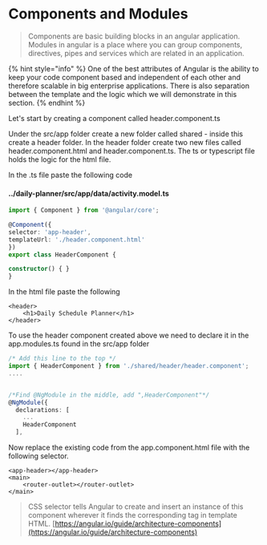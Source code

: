 # Components and Modules

> Components are basic building blocks in an angular application. Modules in angular is a place where you can group components, directives, pipes and services which are related in an application.

{% hint style="info" %}
One of the best attributes of Angular is the ability to keep your code component based and independent of each other and therefore scalable in big enterprise applications. There is also separation between the template and the logic which we will demonstrate in this section.
{% endhint %}

Let's start by creating a component called header.component.ts 

Under the src/app folder create a new folder called shared - inside this create a header folder. In the header folder create two new files called header.component.html and header.component.ts. The ts or typescript file holds the logic for the html file.

In the .ts file paste the following code

#### ../daily-planner/src/app/data/activity.model.ts

```typescript
import { Component } from '@angular/core';

@Component({
selector: 'app-header',
templateUrl: './header.component.html'
})
export class HeaderComponent {

constructor() { }
}
```

In the html file paste the following

```markup
<header>
    <h1>Daily Schedule Planner</h1>
</header>
```

To use the header component created above we need to declare it in the app.modules.ts found in the src/app folder

```typescript
/* Add this line to the top */
import { HeaderComponent } from './shared/header/header.component';
....


/*Find @NgModule in the middle, add ",HeaderComponent"*/
@NgModule({
  declarations: [
    ... 
    HeaderComponent
  ],
```

Now replace the existing code from the app.component.html file with the following selector. 

```markup
<app-header></app-header>
<main>
    <router-outlet></router-outlet>
</main>
```

> CSS selector tells Angular to create and insert an instance of this component wherever it finds the corresponding tag in template HTML. [https://angular.io/guide/architecture-components](https://angular.io/guide/architecture-components)

